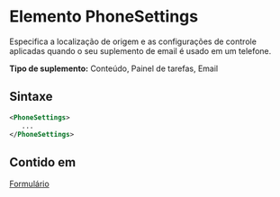 # <a name="phonesettings-element"></a>Elemento PhoneSettings

Especifica a localização de origem e as configurações de controle aplicadas quando o seu suplemento de email é usado em um telefone.

**Tipo de suplemento:** Conteúdo, Painel de tarefas, Email

## <a name="syntax"></a>Sintaxe

```XML
<PhoneSettings>
   ...
</PhoneSettings>
```

## <a name="contained-in"></a>Contido em

[Formulário](form.md)

